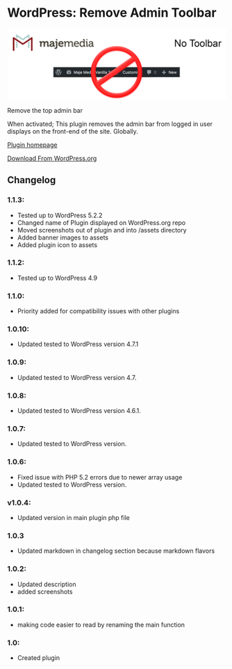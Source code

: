 # WordPress: Remove Admin Toolbar

<p align='center'>
<img src="https://raw.githubusercontent.com/MajeMediaLLC/MajeMedia-WP-Remove-Admin-Bar/master/assets/banner-1544x500.png" alt='WordPress: No Admin Bar' title="by: Maje Media LLC">
</p>

Remove the top admin bar

When activated; This plugin removes the admin bar from logged in user displays on the front-end of the site. Globally.

[Plugin homepage](https://majemedia.com/plugins/remove-admin-toolbar/)

[Download From WordPress.org](https://wordpress.org/plugins/maje-media-remove-admin-bar/)

## Changelog
### 1.1.3:
* Tested up to WordPress 5.2.2
* Changed name of Plugin displayed on WordPress.org repo
* Moved screenshots out of plugin and into /assets directory
* Added banner images to assets
* Added plugin icon to assets

### 1.1.2:
* Tested up to WordPress 4.9

### 1.1.0:
* Priority added for compatibility issues with other plugins

### 1.0.10:
* Updated tested to WordPress version 4.7.1

### 1.0.9:
* Updated tested to WordPress version 4.7.

### 1.0.8:
* Updated tested to WordPress version 4.6.1.

### 1.0.7:
* Updated tested to WordPress version.

### 1.0.6:
* Fixed issue with PHP 5.2 errors due to newer array usage
* Updated tested to WordPress version.

### v1.0.4:
* Updated version in main plugin php file

### 1.0.3
* Updated markdown in changelog section because markdown flavors

### 1.0.2:
* Updated description
* added screenshots

### 1.0.1:
* making code easier to read by renaming the main function

### 1.0:
* Created plugin
